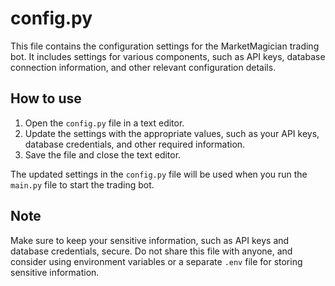 # config.py

This file contains the configuration settings for the MarketMagician trading bot. It includes settings for various components, such as API keys, database connection information, and other relevant configuration details.

## How to use

1. Open the `config.py` file in a text editor.
2. Update the settings with the appropriate values, such as your API keys, database credentials, and other required information.
3. Save the file and close the text editor.

The updated settings in the `config.py` file will be used when you run the `main.py` file to start the trading bot.

## Note

Make sure to keep your sensitive information, such as API keys and database credentials, secure. Do not share this file with anyone, and consider using environment variables or a separate `.env` file for storing sensitive information.
